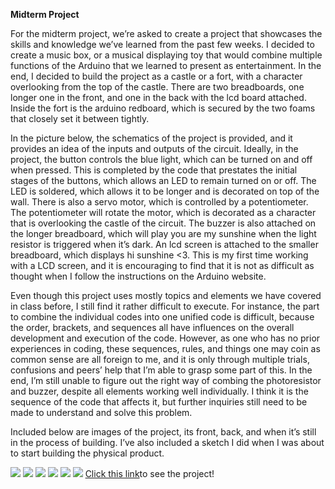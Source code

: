 **Midterm Project**

For the midterm project, we’re asked to create a project that showcases the skills and knowledge we’ve learned from the past few weeks. I decided to create a music box, or a musical displaying toy that would combine multiple functions of the Arduino that we learned to present as entertainment. In the end, I decided to build the project as a castle or a fort, with a character overlooking from the top of the castle. There are two breadboards, one longer one in the front, and one in the back with the lcd board attached. Inside the fort is the arduino redboard, which is secured by the two foams that closely set it between tightly. 

In the picture below, the schematics of the project is provided, and it provides an idea of the inputs and outputs of the circuit. Ideally, in the project, the button controls the blue light, which can be turned on and off when pressed. This is completed by the code that prestates the initial stages of the buttons, which allows an LED to remain turned on or off. The LED is soldered, which allows it to be longer and is decorated on top of the wall. There is also a servo motor, which is controlled by a potentiometer. The potentiometer will rotate the motor, which is decorated as a character that is overlooking the castle of the circuit. The buzzer is also attached on the longer breadboard, which will play you are my sunshine when the light resistor is triggered when it’s dark. An lcd screen is attached to the smaller breadboard, which displays hi sunshine <3. This is my first time working with a LCD screen, and it is encouraging to find that it is not as difficult as thought when I follow the instructions on the Arduino website. 

Even though this project uses mostly topics and elements we have covered in class before, I still find it rather difficult to execute. For instance, the part to combine the individual codes into one unified code is difficult, because the order, brackets, and sequences all have influences on the overall development and execution of the code. However, as one who has no prior experiences in coding, these sequences, rules, and things one may coin as common sense are all foreign to me, and it is only through multiple trials, confusions and peers’ help that I’m able to grasp some part of this. In the end, I’m still unable to figure out the right way of combing the photoresistor and buzzer, despite all elements working well individually. I think it is the sequence of the code that affects it, but further inquiries still need to be made to understand and solve this problem. 

Included below are images of the project, its front, back, and when it’s still in the process of building. I’ve also included a sketch I did when I was about to start building the physical product. 

![](IMG_7544.png)
![](IMG_7547.png)
![](IMG_7553.png)
![](IMG_7554.png)
![](IMG_7561.png)
![](IMG_7563.png)
[Click this link](https://youtu.be/LYy1XG7fXY4)to see the project!
